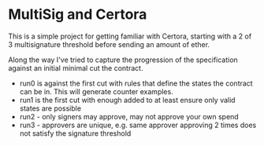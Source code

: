 # MultiSig and Certora 

This is a simple project for getting familiar with Certora, starting with a 2 of 3 
multisignature threshold before sending an amount of ether.

Along the way I've tried to capture the progression of the specification against
an initial minimal cut the contract.

* run0 is against the first cut with rules that define the states the contract can be in. This will generate counter examples.
* run1 is the first cut with enough added to at least ensure only valid states are possible
* run2 - only signers may approve, may not approve your own spend
* run3 - approvers are unique, e.g. same approver approving 2 times does not satisfy the signature threshold

